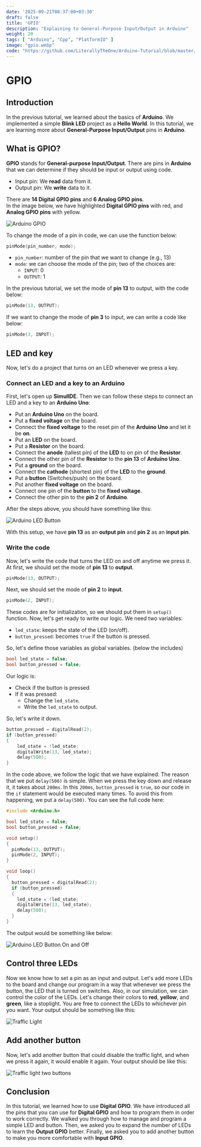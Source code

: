```yaml
---
date: '2025-09-21T08:37:00+03:30'
draft: false
title: 'GPIO'
description: "Explaining to General-Purpose Input/Output in Arduino"
weight: 20
tags: [ "Arduino", "Cpp", "PlatformIO" ]
image: "gpio.webp"
code: "https://github.com/LiterallyTheOne/Arduino-Tutorial/blob/master/src/1-gpio"
---
```


# GPIO

## Introduction

In the previous tutorial, we learned about the basics of **Arduino**.
We implemented a simple **Blink LED** project as a **Hello World**.
In this tutorial, we are learning more about **General-Purpose Input/Output** pins in **Arduino**.

## What is GPIO?

**GPIO** stands for **General-purpose Input/Output**.
There are pins in **Arduino** that we can determine if they should be input or output using code.

* Input pin: We **read** data from it.
* Output pin: We **write** data to it.

There are **14 Digital GPIO pins** and **6 Analog GPIO pins**.  
In the image below, we have highlighted **Digital GPIO pins** with red,
and **Analog GPIO pins** with yellow.

![Arduino GPIO](arduino-gpio.webp)

To change the mode of a pin in code, we can use the function below:

```cpp
pinMode(pin_number, mode);
```

* `pin_number`: number of the pin that we want to change (e.g., 13)
* `mode`: we can choose the mode of the pin; two of the choices are:
    * `INPUT`: 0
    * `OUTPUT`: 1

In the previous tutorial, we set the mode of **pin 13** to output, with the code below:

```cpp
pinMode(13, OUTPUT);
```

If we want to change the mode of **pin 3** to input, we can write a code like below:

```cpp
pinMode(3, INPUT);
```

## LED and key

Now, let's do a project that turns on an LED whenever we press a key.

### Connect an LED and a key to an Arduino

First, let's open up **SimulIDE**.
Then we can follow these steps to connect an LED and a key to an **Arduino Uno**:

* Put an **Arduino Uno** on the board.
* Put a **fixed voltage** on the board.
* Connect the **fixed voltage** to the reset pin of the **Arduino Uno** and let it be **on**.
* Put an **LED** on the board.
* Put a **Resistor** on the board.
* Connect the **anode** (tallest pin) of the **LED** to on pin of the **Resistor**.
* Connect the other pin of the **Resistor** to the **pin 13** of **Arduino Uno**.
* Put a **ground** on the board.
* Connect the **cathode** (shortest pin) of the **LED** to the **ground**.
* Put a **button** (Switches/push) on the board.
* Put another **fixed voltage** on the board.
* Connect one pin of the **button** to the **fixed voltage**.
* Connect the other pin to the **pin 2** of **Arduino**.

After the steps above, you should have something like this:

![Arduino LED Button](arduino-led-button.webp)

With this setup, we have **pin 13** as an **output pin** and **pin 2** as an **input pin**.

### Write the code

Now, let's write the code that turns the LED on and off anytime we press it.
At first, we should set the mode of **pin 13** to **output**.

```cpp
pinMode(13, OUTPUT);
```

Next, we should set the mode of **pin 2** to **input**.

```cpp
pinMode(2, INPUT);
```

These codes are for initialization, so we should put them in `setup()` function.
Now, let's get ready to write our logic.
We need two variables:

- `led_state`: keeps the state of the LED (on/off).
- `button_pressed`: becomes `true` if the button is pressed.

So, let's define those variables as global variables. (below the includes)

```cpp
bool led_state = false;
bool button_pressed = false;
```

Our logic is:

- Check if the button is pressed
- If it was pressed:
    - Change the `led_state`.
    - Write the `led_state` to output.

So, let's write it down.

```cpp
button_pressed = digitalRead(2);
if (button_pressed)
{
    led_state = !led_state;
    digitalWrite(13, led_state);
    delay(500);
}
```

In the code above, we follow the logic that we have explained.
The reason that we put `delay(500)` is simple.
When we press the key down and release it, it takes about `200ms`.
In this `200ms`, `button_pressed` is `true`, so our code in the `if` statement would be executed many times.
To avoid this from happening, we put a `delay(500)`.
You can see the full code here:

```cpp
#include <Arduino.h>

bool led_state = false;
bool button_pressed = false;

void setup()
{
  pinMode(13, OUTPUT);
  pinMode(2, INPUT);
}

void loop()
{
  button_pressed = digitalRead(2);
  if (button_pressed)
  {
    led_state = !led_state;
    digitalWrite(13, led_state);
    delay(500);
  }
}
```

The output would be something like below:

![Arduino LED Button On and Off](arduino-led-button-on-off.gif)

## Control three LEDs

Now we know how to set a pin as an input and output.
Let's add more LEDs to the board and change our program in a way that whenever we press the button,
the LED that is turned on switches.
Also, in our simulation, we can control the color of the LEDs.
Let's change their colors to **red**, **yellow**, and **green**, like a stoplight.
You are free to connect the LEDs to whichever pin you want.
Your output should be something like this:

![Traffic Light](traffic-light.gif)

## Add another button

Now, let's add another button that could disable the traffic light, and when we press it again,
it would enable it again.
Your output should be like this:

![Traffic light two buttons](traffic-light-two-buttons.gif)

## Conclusion

In this tutorial, we learned how to use **Digital GPIO**.
We have introduced all the pins that you can use for **Digital GPIO** and how to program them in order to work
correctly.
We walked you through how to manage and program a simple LED and button.
Then, we asked you to expand the number of LEDs to learn the **Output GPIO** better.
Finally, we asked you to add another button to make you more comfortable with **Input GPIO**.




